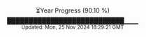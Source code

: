 <p align="center">
⏳Year Progress (90.10 %) <br>
███████████████████████████▁▁▁ <br>
<sub>Updated: Mon, 25 Nov 2024 18:29:21 GMT</sub>
</p>

